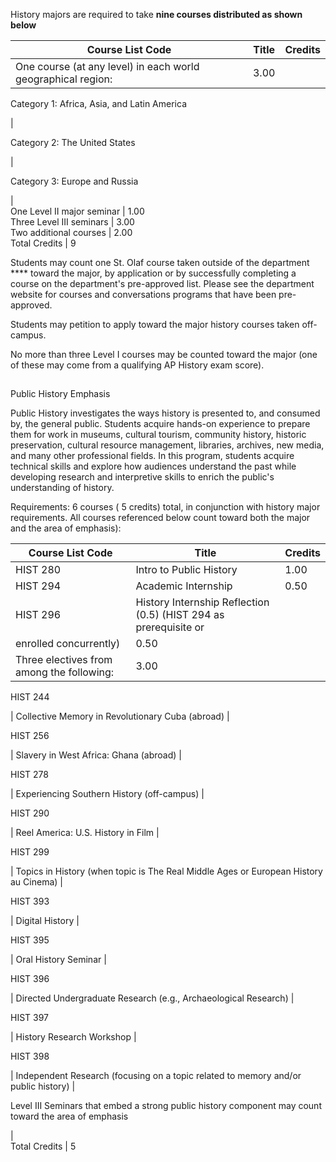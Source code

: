 History majors are required to take **nine courses distributed as shown
below**

Course List  Code  |  Title  |  Credits  
---|---|---  
One course (at any level) in each world geographical region:  |  3.00  
  
Category 1: Africa, Asia, and Latin America

|  
  
Category 2: The United States

|  
  
Category 3: Europe and Russia

|  
One Level II major seminar  |  1.00  
Three Level III seminars  |  3.00  
Two additional courses  |  2.00  
Total Credits  |  9  
  
Students may count one St. Olaf course taken outside of the department ****
toward the major, by application or by successfully completing a course on the
department's pre-approved list. Please see the department website for courses
and conversations programs that have been pre-approved.

Students may petition to apply toward the major history courses taken off-
campus.

No more than three Level I courses may be counted toward the major (one of
these may come from a qualifying AP History exam score).

##  
Public History Emphasis

Public History investigates the ways history is presented to, and consumed by,
the general public. Students acquire hands-on experience to prepare them for
work in museums, cultural tourism, community history, historic preservation,
cultural resource management, libraries, archives, new media, and many other
professional fields. In this program, students acquire technical skills and
explore how audiences understand the past while developing research and
interpretive skills to enrich the public's understanding of history.

Requirements: 6 courses (  5 credits) total, in conjunction with history major
requirements. All courses referenced below count toward both the major and the
area of emphasis):

Course List  Code  |  Title  |  Credits  
---|---|---  
HIST 280  |  Intro to Public History  |  1.00  
HIST 294  |  Academic Internship  |  0.50  
HIST 296  |  History Internship Reflection (0.5) (HIST 294 as prerequisite or
enrolled concurrently)  |  0.50  
Three electives from among the following:  |  3.00  
  
HIST 244

|  Collective Memory in Revolutionary Cuba (abroad)  |  
  
HIST 256

|  Slavery in West Africa: Ghana (abroad)  |  
  
HIST 278

|  Experiencing Southern History (off-campus)  |  
  
HIST 290

|  Reel America: U.S. History in Film  |  
  
HIST 299

|  Topics in History (when topic is The Real Middle Ages or European History
au Cinema)  |  
  
HIST 393

|  Digital History  |  
  
HIST 395

|  Oral History Seminar  |  
  
HIST 396

|  Directed Undergraduate Research (e.g., Archaeological Research)  |  
  
HIST 397

|  History Research Workshop  |  
  
HIST 398

|  Independent Research (focusing on a topic related to memory and/or public
history)  |  
  
Level III Seminars that embed a strong public history component may count
toward the area of emphasis

|  
Total Credits  |  5

